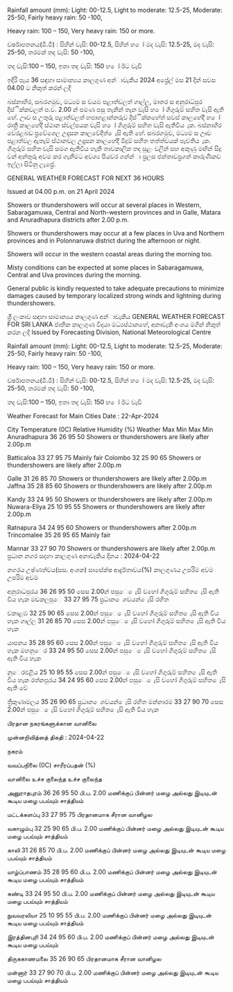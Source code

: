 Rainfall amount (mm): Light: 00-12.5, Light to moderate: 12.5-25, Moderate: 25-50, Fairly heavy rain: 50 -100,

Heavy rain: 100 – 150, Very heavy rain: 150 or more.

වර්ෂාපතනය(මි.මී) : සිහින් වැසි: 00-12.5, සිහින් හ ෝ මද වැසි: 12.5-25, මද වැසි: 25-50, තරමක් තද වැසි: 50 -100,

තද වැසි:100 – 150, ඉතා තද වැසි: 150 හ ෝ ඊට වැඩි

ඉදිරි පැය 36 සඳහා සාමාන්‍යය කාලගුණ අන්‍ාවැකිය 2024 අප්‍රේල් මස 21 දින්‍ සවස 04.00 ට නිකුත් කරන්‍ ලදි

බස්නාහිර, සබරගමුව, මධ්‍යම ස වයඹ පළාත්වලත් ගාල්ල, මාතර ස අනුරාධ්‍පුර දිස්ික්කවලත් ප.ව. 2.00 න් පමණ පසු තැනින් තැන වැසි හ ෝ ගිගුරුම් සහිත වැසි ඇති හේ. ඌව ස උතුරු පළාත්වලත් හපාහළාන්නරුව දිස්ික්කහේත් සවස් කාලහේදී හ ෝ රාත්‍රී කාලහේදී ස්ථාන ස්වල්පයක වැසි හ ෝ ගිගුරුම් සහිත වැසි ඇතිවිය ැක. බස්නාහිර වෙරළබඩ ප්‍රවේශෙල උදෑසන කාලවේදීත් ෙැසි ඇති හේ. සබරගමුව, මධ්‍යම ස ඌව පළාත්වල ඇතැම් ස්ථානවල උදෑසන කාලහේදී මීදුම් සහිත තත්ත්වයක් පැවතිය ැක. ගිගුරුම් සහිත වැසි සමග ඇතිවිය හැකි තාවකාලික තද සුළං වලින් සහ අකුණු මඟින් සිදු වන්‍ අන්‍තුරු අවම කර ගැනීමට අවශ්‍ය පියවර ගන්න්‍ා ප්‍රලස ජන්‍තාවප්‍රගන් කාරුණිකව ඉල්ලා සිටිනු ලැප්‍රේ.

GENERAL WEATHER FORECAST FOR NEXT 36 HOURS

Issued at 04.00 p.m. on 21 April 2024

Showers or thundershowers will occur at several places in Western, Sabaragamuwa, Central and North-western provinces and in Galle, Matara and Anuradhapura districts after 2.00 p.m.

Showers or thundershowers may occur at a few places in Uva and Northern provinces and in Polonnaruwa district during the afternoon or night.

Showers will occur in the western coastal areas during the morning too.

Misty conditions can be expected at some places in Sabaragamuwa, Central and Uva provinces during the morning.

General public is kindly requested to take adequate precautions to minimize damages caused by temporary localized strong winds and lightning during thundershowers.

ශ්‍රී ලංකාව සඳහා සාමාන්‍යය කාලගුණ අන්‍ාවැකිය GENERAL WEATHER FORECAST FOR SRI LANKA ජාතික කාලගුණ විදයා මධ්‍යස්ථානහේ, අනාවැකි අංශය මගින් නිකුත් කරන ලදි Issued by Forecasting Division, National Meteorological Centre

Rainfall amount (mm): Light: 00-12.5, Light to moderate: 12.5-25, Moderate: 25-50, Fairly heavy rain: 50 -100,

Heavy rain: 100 – 150, Very heavy rain: 150 or more.

වර්ෂාපතනය(මි.මී) : සිහින් වැසි: 00-12.5, සිහින් හ ෝ මද වැසි: 12.5-25, මද වැසි: 25-50, තරමක් තද වැසි: 50 -100,

තද වැසි:100 – 150, ඉතා තද වැසි: 150 හ ෝ ඊට වැඩි

Weather Forecast for Main Cities Date : 22-Apr-2024

City Temperature (0C) Relative Humidity (%) Weather Max Min Max Min Anuradhapura 36 26 95 50 Showers or thundershowers are likely after 2.00p.m

Batticaloa 33 27 95 75 Mainly fair Colombo 32 25 90 65 Showers or thundershowers are likely after 2.00p.m

Galle 31 26 85 70 Showers or thundershowers are likely after 2.00p.m Jaffna 35 28 85 60 Showers or thundershowers are likely after 2.00p.m

Kandy 33 24 95 50 Showers or thundershowers are likely after 2.00p.m Nuwara-Eliya 25 10 95 55 Showers or thundershowers are likely after 2.00p.m

Ratnapura 34 24 95 60 Showers or thundershowers after 2.00p.m Trincomalee 35 26 95 65 Mainly fair

Mannar 33 27 90 70 Showers or thundershowers are likely after 2.00p.m ප්‍රධාන නගර සදහා කාලගුණ අනාවැකිය දිනය : 2024-04-22

නගරය උෂ්ණත්වය(සස. අංශක) සාසේක්ෂ ආර්ද්‍රතාවය(%) කාලගුණය උපරිම අවම උපරිම අවම

අනුරාධපුරය 36 26 95 50 සෙස 2.00න් පසුෙ ෙැසි වහෝ ගිගුරුම් සහිත ෙැසි ඇති විය හැක මඩකලපුෙ 33 27 95 75 ප්‍රධාන ෙශවයන් ෙැසි රහිත

වකාළඹ 32 25 90 65 සෙස 2.00න් පසුෙ ෙැසි වහෝ ගිගුරුම් සහිත ෙැසි ඇති විය හැක ගාල්ල 31 26 85 70 සෙස 2.00න් පසුෙ ෙැසි වහෝ ගිගුරුම් සහිත ෙැසි ඇති විය හැක

යාපනය 35 28 95 60 සෙස 2.00න් පසුෙ ෙැසි වහෝ ගිගුරුම් සහිත ෙැසි ඇති විය හැක මහනුෙර 33 24 95 50 සෙස 2.00න් පසුෙ ෙැසි වහෝ ගිගුරුම් සහිත ෙැසි ඇති විය හැක

නුෙරඑළිය 25 10 95 55 සෙස 2.00න් පසුෙ ෙැසි වහෝ ගිගුරුම් සහිත ෙැසි ඇති විය හැක රත්නපුරය 34 24 95 60 සෙස 2.00න් පසුෙ ෙැසි වහෝ ගිගුරුම් සහිත ෙැසි ඇති වේ

ත්‍රිකුණාමලය 35 26 90 65 ප්‍රධාන ෙශවයන් ෙැසි රහිත මන්නාරම 33 27 90 70 සෙස 2.00න් පසුෙ ෙැසි වහෝ ගිගුරුම් සහිත ෙැසි ඇති විය හැක

பிரதான நகரங்களுக்கான வானிலை

முன்னறிவித்தை் திகதி : 2024-04-22

நகரம்

வவப்பநிலை (0C) சாரீரப்பதன் (%)

வானிலை உச்ச குலைந்த உச்ச குலைந்த

அனுராதபுரம் 36 26 95 50 பி.ப. 2.00 மணிக்குப் பின்னர் மழை அல்லது இடியுடன் கூடிய மழை பபய்யும் சாத்தியம்

மட்டக்களப்பு 33 27 95 75 பிரதானமாக சீரான வானிழல

வகாழும்பு 32 25 90 65 பி.ப. 2.00 மணிக்குப் பின்னர் மழை அல்லது இடியுடன் கூடிய மழை பபய்யும் சாத்தியம்

காலி 31 26 85 70 பி.ப. 2.00 மணிக்குப் பின்னர் மழை அல்லது இடியுடன் கூடிய மழை பபய்யும் சாத்தியம்

யாழ்ப்பாணம் 35 28 95 60 பி.ப. 2.00 மணிக்குப் பின்னர் மழை அல்லது இடியுடன் கூடிய மழை பபய்யும் சாத்தியம்

கண்டி 33 24 95 50 பி.ப. 2.00 மணிக்குப் பின்னர் மழை அல்லது இடியுடன் கூடிய மழை பபய்யும் சாத்தியம்

நுவவரலியா 25 10 95 55 பி.ப. 2.00 மணிக்குப் பின்னர் மழை அல்லது இடியுடன் கூடிய மழை பபய்யும் சாத்தியம்

இரத்தினபுரி 34 24 95 60 பி.ப. 2.00 மணிக்குப் பின்னர் மழை அல்லது இடியுடன் கூடிய மழை பபய்யும்

திருககாணமலை 35 26 90 65 பிரதானமாக சீரான வானிழல

மன்னார் 33 27 90 70 பி.ப. 2.00 மணிக்குப் பின்னர் மழை அல்லது இடியுடன் கூடிய மழை பபய்யும் சாத்தியம்